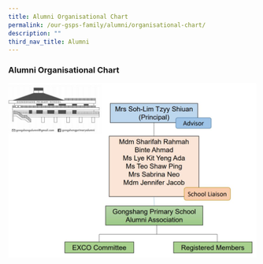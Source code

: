 ```yaml
---
title: Alumni Organisational Chart
permalink: /our-gsps-family/alumni/organisational-chart/
description: ""
third_nav_title: Alumni
---
```

### **Alumni Organisational Chart**
![](/images/alumni%20assn%20org%20chart.jpg)